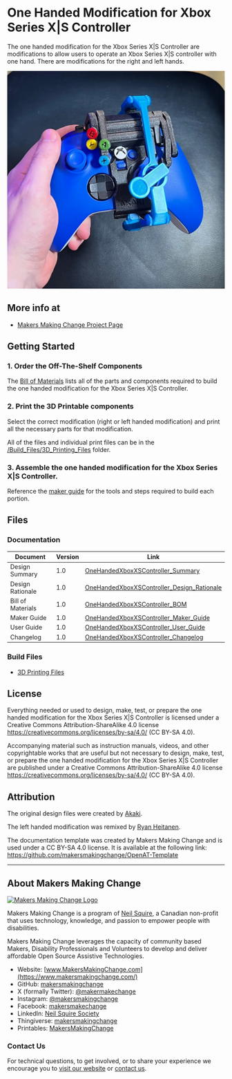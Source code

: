<!--- 
Open Source Assistive Technology: GitHub Readme Template
 --->

<!---
INSTRUCTIONS
This is a markdown template for creating the README.md file in a GitHub repository. This file is rendered and displayed automatically when someone visits the repository.

This document includes helper text that will not be displayed when rendered. Any text between the less-than sign + exclamation mark + three hyphen-minus (<!---) and matching three hyphen-minus + greater-than sign will not be displayed. This helper text can be deleted once the corresponding section is completed.

 --->
 
 <!--- 
TITLE
Should match the name of the GitHub repository. Choose something descriptive rather than whimsical. 
 --->
 # One Handed Modification for Xbox Series X|S Controller

<!--- 
SUMMARY
A brief summary of the project. What it does, who it is for, how much it costs.
 --->
The one handed modification for the Xbox Series X|S Controller are modifications to allow users to operate an Xbox Series X|S controller with one hand. There are modifications for the right and left hands.

<!--- 
PHOTO

 --->
![An Xbox controller with the left hand modification and Button Decorations being held in a left hand.](Photos/Device_image.jpg)

## More info at
 - [Makers Making Change Project Page](https://makersmakingchange.com/project/one-handed-mod-xbox-series-xs-controller)
 


## Getting Started
<!--- 
Include an overall idea of what major steps are required to build the device.
 --->

### 1. Order the Off-The-Shelf Components
The [Bill of Materials](/Documentation/OneHandedXboxXSController_BOM_V1.0.xlsx) lists all of the parts and components required to build the one handed modification for the Xbox Series X|S Controller.

### 2. Print the 3D Printable components
Select the correct modification (right or left handed modification) and print all the necessary parts for that modification.

All of the files and individual print files can be in the [/Build_Files/3D_Printing_Files](/Build_Files/3D_Printing/) folder.

### 3. Assemble the one handed modification for the Xbox Series X|S Controller.
Reference the [maker guide](/Documentation/OneHandedXboxXSController_Maker_Guide_V1.0.pdf) for the tools and steps required to build each portion.

## Files
<!---
FILES
This section includes all the information and files required to build and modify the device, including documentation, design files, and build files. 
--->

### Documentation
<!---
DOCUMENTATION

--->
| Document | Version | Link |
|----------|---------|------|
| Design Summary| 1.0 | [OneHandedXboxXSController_Summary](/Documentation/OneHandedXboxXSController_Summary_V1.0.pdf) |
| Design Rationale     | 1.0 | [OneHandedXboxXSController_Design_Rationale](/Documentation/OneHandedXboxXSController_Design_Rationale_V1.0.pdf) |
| Bill of Materials    | 1.0 | [OneHandedXboxXSController_BOM](/Documentation/OneHandedXboxXSController_BOM_V1.0.xlsx) |
| Maker Guide      | 1.0 | [OneHandedXboxXSController_Maker_Guide](/Documentation/OneHandedXboxXSController_Maker_Guide_V1.0.pdf) |
| User Guide          | 1.0 | [OneHandedXboxXSController_User_Guide](/Documentation/OneHandedXboxXSController_User_Guide_V1.0.pdf)           |
| Changelog            | 1.0 | [OneHandedXboxXSController_Changelog](/Documentation/OneHandedXboxXSController_Changelog_V1.0.pdf)               |

### Build Files
<!---
BUILD FILES
This section i
--->
 - [3D Printing Files](/Build_Files/3D_Printing)

## License
<!---
LICENSE
Choose an appropriate license. We recommend an open-source hardware compatible license.
--->
Everything needed or used to design, make, test, or prepare the one handed modification for the Xbox Series X|S Controller is licensed under a Creative Commons Attribution-ShareAlike 4.0 license <https://creativecommons.org/licenses/by-sa/4.0/> (CC BY-SA 4.0).

Accompanying material such as instruction manuals, videos, and other copyrightable works that are useful but not necessary to design, make, test, or prepare the one handed modification for the Xbox Series X|S Controller are published under a Creative Commons Attribution-ShareAlike 4.0 license <https://creativecommons.org/licenses/by-sa/4.0/> (CC BY-SA 4.0).

## Attribution
<!---
ATTRIBUTION
Include any information related to the development of the design. This may include who identified the initial challenge, who contributed to the design
--->

The original design files were created by [Akaki](https://www.printables.com/social/106360-akaki/about).

The left handed modification was remixed by [Ryan Heitanen](https://www.printables.com/social/120065-ryan-hietanen/about).

The documentation template was created by Makers Making Change and is used under a CC BY-SA 4.0 license. It is available at the following link: https://github.com/makersmakingchange/OpenAT-Template



---

## About Makers Making Change
[<img src="https://raw.githubusercontent.com/makersmakingchange/makersmakingchange/main/img/mmc_logo.svg" width="500" alt="Makers Making Change Logo">](https://www.makersmakingchange.com/)

Makers Making Change is a program of [Neil Squire](https://www.neilsquire.ca/), a Canadian non-profit that uses technology, knowledge, and passion to empower people with disabilities.

Makers Making Change leverages the capacity of community based Makers, Disability Professionals and Volunteers to develop and deliver affordable Open Source Assistive Technologies.

 - Website: [www.MakersMakingChange.com](https://www.makersmakingchange.com/)
 - GitHub: [makersmakingchange](https://github.com/makersmakingchange)
 - X (formally Twitter): [@makermakechange](https://twitter.com/makermakechange)
 - Instagram: [@makersmakingchange](https://www.instagram.com/makersmakingchange)
 - Facebook: [makersmakechange](https://www.facebook.com/makersmakechange)
 - LinkedIn: [Neil Squire Society](https://www.linkedin.com/company/neil-squire-society/)
 - Thingiverse: [makersmakingchange](https://www.thingiverse.com/makersmakingchange/about)
 - Printables: [MakersMakingChange](https://www.printables.com/@MakersMakingChange)

### Contact Us
For technical questions, to get involved, or to share your experience we encourage you to [visit our website](https://www.makersmakingchange.com/) or [contact us](https://www.makersmakingchange.com/s/contact).
